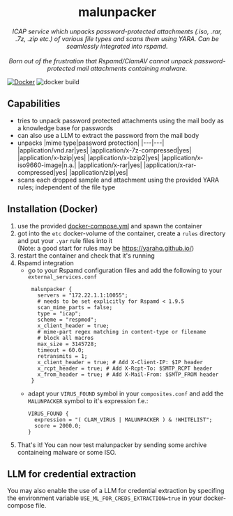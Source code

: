<div align="center">
  <h1>malunpacker</h1>
  <em>ICAP service which unpacks password-protected attachments (.iso, .rar, .7z, .zip etc.) of various file types and scans them using YARA. Can be seamlessly integrated into rspamd.</em><br><br>
  <em>Born out of the frustration that Rspamd/ClamAV cannot unpack password-protected mail attachments containing malware.</em>
</div>

[![Docker](https://img.shields.io/badge/Docker-2496ED?logo=docker&logoColor=fff)](https://hub.docker.com/r/daschr/malunpacker) ![docker build](https://github.com/daschr/malunpacker/actions/workflows/docker-image.yml/badge.svg) 

## Capabilities
- tries to unpack password protected attachments using the mail body as a knowledge base for passwords
- can also use a LLM to extract the password from the mail body
- unpacks
  |mime type|password protection|
  |---|---|
  |application/vnd.rar|yes|
  |application/x-7z-compressed|yes|
  |application/x-bzip|yes|
  |application/x-bzip2|yes|
  |application/x-iso9660-image|n.a.|
  |application/x-rar|yes|
  |application/x-rar-compressed|yes|
  |application/zip|yes|
- scans each dropped sample and attachment using the provided YARA rules; independent of the file type
## Installation (Docker)
1. use the provided [docker-compose.yml](https://github.com/daschr/malunpacker/blob/main/docker-compose.yml) and spawn the container
2. got into the `etc` docker-volume of the container, create a `rules` directory and put your `.yar` rule files into it<br>
   (Note: a good start for rules may be https://yarahq.github.io/)
3. restart the container and check that it's running
4. Rspamd integration
   * go to your Rspamd configuration files and add the following to your `external_services.conf`
     ```
      malunpacker {
        servers = "172.22.1.1:10055";
        # needs to be set explicitly for Rspamd < 1.9.5
        scan_mime_parts = false;
        type = "icap";
        scheme = "respmod";
        x_client_header = true;
        # mime-part regex matching in content-type or filename
        # block all macros
        max_size = 3145728;
        timeout = 60.0;
        retransmits = 1;
        x_client_header = true; # Add X-Client-IP: $IP header
        x_rcpt_header = true; # Add X-Rcpt-To: $SMTP_RCPT header
        x_from_header = true; # Add X-Mail-From: $SMTP_FROM header
      }
     ```
   * adapt your `VIRUS_FOUND` symbol in your `composites.conf` and add the `MALUNPACKER` symbol to it's expression f.e.:
     ```
     VIRUS_FOUND {
       expression = "( CLAM_VIRUS | MALUNPACKER ) & !WHITELIST";
       score = 2000.0;
     }
     ```
5. That's it! You can now test malunpacker by sending some archive containeing malware or some ISO.
## LLM for credential extraction
You may also enable the use of a LLM for credential extraction by specifing the environment variable `USE_ML_FOR_CREDS_EXTRACTION=true` in your docker-compose file. 
